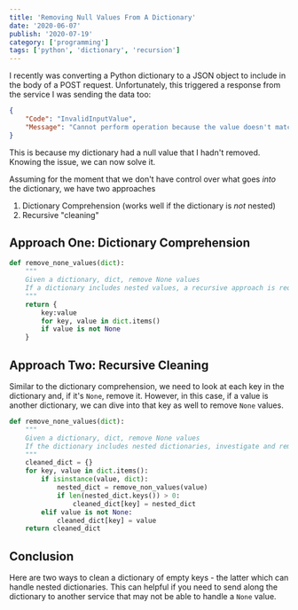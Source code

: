 ```yaml
---
title: 'Removing Null Values From A Dictionary'
date: '2020-06-07'
publish: '2020-07-19'
category: ['programming']
tags: ['python', 'dictionary', 'recursion']
---
```


I recently was converting a Python dictionary to a JSON object to include in the body of a POST request. Unfortunately, this triggered a response from the service I was sending the data too:

```json
{
    "Code": "InvalidInputValue",
    "Message": "Cannot perform operation because the value doesn't match the data type of the following field(s): Date_Client_Received"
}
```

This is because my dictionary had a null value that I hadn't removed. Knowing the issue, we can now solve it.

Assuming for the moment that we don't have control over what goes _into_ the dictionary, we have two approaches

1. Dictionary Comprehension (works well if the dictionary is _not_ nested)
2. Recursive "cleaning"

## Approach One: Dictionary Comprehension

```python:title=clean.py
def remove_none_values(dict):
    """
    Given a dictionary, dict, remove None values
    If a dictionary includes nested values, a recursive approach is required
    """
    return {
        key:value
        for key, value in dict.items()
        if value is not None
    }

```

## Approach Two: Recursive Cleaning

Similar to the dictionary comprehension, we need to look at each key in the dictionary and, if it's `None`, remove it. However, in this case, if a value is another dictionary, we can dive into that key as well to remove `None` values.

```python:title=recursive_clean.py
def remove_none_values(dict):
    """
    Given a dictionary, dict, remove None values
    If the dictionary includes nested dictionaries, investigate and remove None values there too.
    """
    cleaned_dict = {}
    for key, value in dict.items():
        if isinstance(value, dict):
            nested_dict = remove_non_values(value)
            if len(nested_dict.keys()) > 0:
                cleaned_dict[key] = nested_dict
        elif value is not None:
            cleaned_dict[key] = value
    return cleaned_dict
```

## Conclusion

Here are two ways to clean a dictionary of empty keys - the latter which can handle nested dictionaries. This can helpful if you need to send along the dictionary to another service that may not be able to handle a `None` value.
